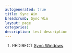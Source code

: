 ```yaml
---
autogenerated: true
title: Sync Win
breadcrumb: Sync Win
layout: page
categories: 
description: test description
---
```


1.  REDIRECT [Sync Windows](Sync_Windows "wikilink")
